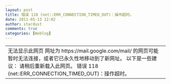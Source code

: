 ```yaml
---
layout: post
title: 错误 118 (net::ERR_CONNECTION_TIMED_OUT)：操作超时。
date: 2011-05-13 12:02
author: stardust
comments: true
categories: [Weblog]
---
```

<table border="0" cellspacing="0" cellpadding="0">
<tbody>
<tr>
<td style="font: inherit;" valign="top">
<div>无法显示此网页
网址为 https://mail.google.com/mail/ 的网页可能暂时无法连接，或者它已永久性地移动到了新网址。
以下是一些建议：
请稍后重新载入此网页。
错误 118 (net::ERR_CONNECTION_TIMED_OUT)：操作超时。</div></td>
</tr>
</tbody>
</table>
